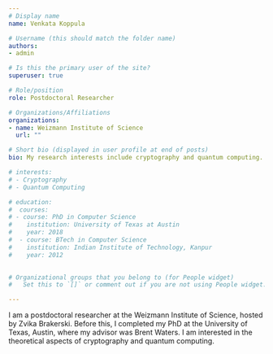 ```yaml
---
# Display name
name: Venkata Koppula

# Username (this should match the folder name)
authors:
- admin

# Is this the primary user of the site?
superuser: true

# Role/position
role: Postdoctoral Researcher

# Organizations/Affiliations
organizations:
- name: Weizmann Institute of Science
  url: ""

# Short bio (displayed in user profile at end of posts)
bio: My research interests include cryptography and quantum computing.

# interests:
# - Cryptography
# - Quantum Computing

# education:
#  courses:
# - course: PhD in Computer Science
#    institution: University of Texas at Austin
#    year: 2018
#  - course: BTech in Computer Science
#    institution: Indian Institute of Technology, Kanpur
#    year: 2012

  
# Organizational groups that you belong to (for People widget)
#   Set this to `[]` or comment out if you are not using People widget.  

---
```

I am a postdoctoral researcher at the Weizmann Institute of Science, hosted by Zvika Brakerski. Before this, I completed my PhD at the University of Texas, Austin, where my advisor was Brent Waters. I am interested in the theoretical aspects of cryptography and quantum computing. 

